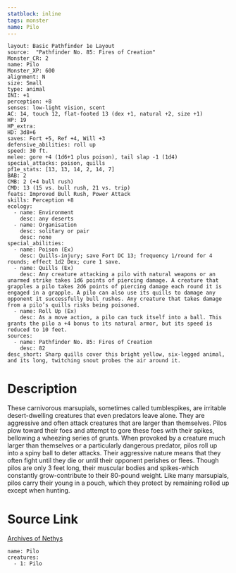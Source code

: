 ```yaml
---
statblock: inline
tags: monster
name: Pilo
---
```

```statblock
layout: Basic Pathfinder 1e Layout
source:  "Pathfinder No. 85: Fires of Creation"
Monster_CR: 2
name: Pilo
Monster_XP: 600
alignment: N
size: Small
type: animal
INI: +1
perception: +8
senses: low-light vision, scent
AC: 14, touch 12, flat-footed 13 (dex +1, natural +2, size +1)
HP: 19
HP_extra: 
HD: 3d8+6
saves: Fort +5, Ref +4, Will +3
defensive_abilities: roll up
speed: 30 ft.
melee: gore +4 (1d6+1 plus poison), tail slap -1 (1d4)
special_attacks: poison, quills
pf1e_stats: [13, 13, 14, 2, 14, 7]
BAB: 2
CMB: 2 (+4 bull rush)
CMD: 13 (15 vs. bull rush, 21 vs. trip)
feats: Improved Bull Rush, Power Attack
skills: Perception +8
ecology:
  - name: Environment
    desc: any deserts
  - name: Organisation
    desc: solitary or pair
    desc: none
special_abilities:
  - name: Poison (Ex)
    desc: Quills-injury; save Fort DC 13; frequency 1/round for 4 rounds; effect 1d2 Dex; cure 1 save.
  - name: Quills (Ex)
    desc: Any creature attacking a pilo with natural weapons or an unarmed strike takes 1d6 points of piercing damage. A creature that grapples a pilo takes 2d6 points of piercing damage each round it is engaged in a grapple. A pilo can also use its quills to damage any opponent it successfully bull rushes. Any creature that takes damage from a pilo’s quills risks being poisoned.
  - name: Roll Up (Ex)
    desc: As a move action, a pilo can tuck itself into a ball. This grants the pilo a +4 bonus to its natural armor, but its speed is reduced to 10 feet.
sources:
  - name: Pathfinder No. 85: Fires of Creation
    desc: 82
desc_short: Sharp quills cover this bright yellow, six-legged animal, and its long, twitching snout probes the air around it.
```
# Description
These carnivorous marsupials, sometimes called tumblespikes, are irritable desert-dwelling creatures that even predators leave alone. They are aggressive and often attack creatures that are larger than themselves. Pilos plow toward their foes and attempt to gore these foes with their spikes, bellowing a wheezing series of grunts. When provoked by a creature much larger than themselves or a particularly dangerous predator, pilos roll up into a spiny ball to deter attacks. Their aggressive nature means that they often fight until they die or until their opponent perishes or flees. Though pilos are only 3 feet long, their muscular bodies and spikes-which constantly grow-contribute to their 80-pound weight. Like many marsupials, pilos carry their young in a pouch, which they protect by remaining rolled up except when hunting.
# Source Link
[Archives of Nethys](https://aonprd.com/MonsterDisplay.aspx?ItemName=Pilo)
```encounter-table
name: Pilo
creatures:
  - 1: Pilo
```
